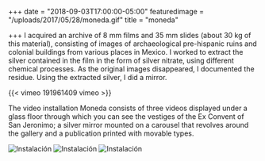 +++
date = "2018-09-03T17:00:00-05:00"
featuredimage = "/uploads/2017/05/28/moneda.gif"
title = "moneda"

+++
I acquired an archive of 8 mm films and 35 mm slides (about 30 kg of this material), consisting of images of archaeological pre-hispanic ruins and colonial buildings from various places in Mexico. I worked to extract the silver contained in the film in the form of silver nitrate, using different chemical processes. As the original images disappeared, I documented the residue. Using the extracted silver, I did a mirror. 

{{< vimeo 191961409 vimeo >}}

The video installation Moneda consists of three videos displayed under a glass floor through which you can see the vestiges of the Ex Convent of San Jeronimo; a silver mirror mounted on a carousel that revolves around the gallery and a publication printed with movable types.

<img class="full" src="/uploads/2018/10/16/install1.jpg" alt="Instalación">

<img class="full" src="/uploads/2018/10/16/install2.jpg" alt="Instalación">

<img class="full" src="/uploads/2018/10/16/install3.jpg" alt="Instalación">